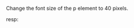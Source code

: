 Change the font size of the p element to 40 pixels.

resp:
<p id="demo"></p>
<script>
document.getElementById("demo").style.fontSize = "40px";
</script>